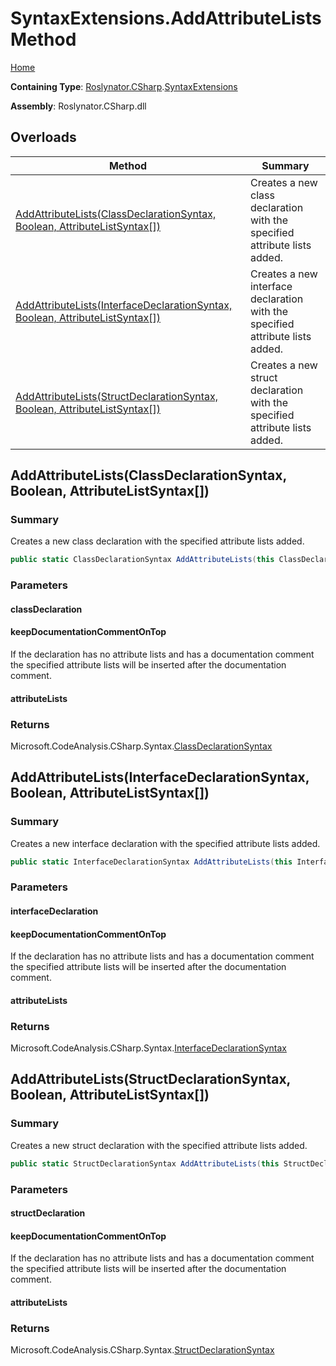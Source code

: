 # SyntaxExtensions\.AddAttributeLists Method <a name="_Top"></a>

[Home](../../../../README.md)

**Containing Type**: [Roslynator.CSharp](../../README.md#_Top)\.[SyntaxExtensions](../README.md#_Top)

**Assembly**: Roslynator\.CSharp\.dll

## Overloads

| Method | Summary |
| ------ | ------- |
| [AddAttributeLists(ClassDeclarationSyntax, Boolean, AttributeListSyntax\[\])](#Roslynator_CSharp_SyntaxExtensions_AddAttributeLists_Microsoft_CodeAnalysis_CSharp_Syntax_ClassDeclarationSyntax_System_Boolean_Microsoft_CodeAnalysis_CSharp_Syntax_AttributeListSyntax___) | Creates a new class declaration with the specified attribute lists added\. |
| [AddAttributeLists(InterfaceDeclarationSyntax, Boolean, AttributeListSyntax\[\])](#Roslynator_CSharp_SyntaxExtensions_AddAttributeLists_Microsoft_CodeAnalysis_CSharp_Syntax_InterfaceDeclarationSyntax_System_Boolean_Microsoft_CodeAnalysis_CSharp_Syntax_AttributeListSyntax___) | Creates a new interface declaration with the specified attribute lists added\. |
| [AddAttributeLists(StructDeclarationSyntax, Boolean, AttributeListSyntax\[\])](#Roslynator_CSharp_SyntaxExtensions_AddAttributeLists_Microsoft_CodeAnalysis_CSharp_Syntax_StructDeclarationSyntax_System_Boolean_Microsoft_CodeAnalysis_CSharp_Syntax_AttributeListSyntax___) | Creates a new struct declaration with the specified attribute lists added\. |

## AddAttributeLists\(ClassDeclarationSyntax, Boolean, AttributeListSyntax\[\]\) <a name="Roslynator_CSharp_SyntaxExtensions_AddAttributeLists_Microsoft_CodeAnalysis_CSharp_Syntax_ClassDeclarationSyntax_System_Boolean_Microsoft_CodeAnalysis_CSharp_Syntax_AttributeListSyntax___"></a>

### Summary

Creates a new class declaration with the specified attribute lists added\.

```csharp
public static ClassDeclarationSyntax AddAttributeLists(this ClassDeclarationSyntax classDeclaration, bool keepDocumentationCommentOnTop, params AttributeListSyntax[] attributeLists)
```

### Parameters

#### classDeclaration

#### keepDocumentationCommentOnTop

If the declaration has no attribute lists and has a documentation comment the specified attribute lists will be inserted after the documentation comment\.

#### attributeLists

### Returns

Microsoft\.CodeAnalysis\.CSharp\.Syntax\.[ClassDeclarationSyntax](https://docs.microsoft.com/en-us/dotnet/api/microsoft.codeanalysis.csharp.syntax.classdeclarationsyntax)

## AddAttributeLists\(InterfaceDeclarationSyntax, Boolean, AttributeListSyntax\[\]\) <a name="Roslynator_CSharp_SyntaxExtensions_AddAttributeLists_Microsoft_CodeAnalysis_CSharp_Syntax_InterfaceDeclarationSyntax_System_Boolean_Microsoft_CodeAnalysis_CSharp_Syntax_AttributeListSyntax___"></a>

### Summary

Creates a new interface declaration with the specified attribute lists added\.

```csharp
public static InterfaceDeclarationSyntax AddAttributeLists(this InterfaceDeclarationSyntax interfaceDeclaration, bool keepDocumentationCommentOnTop, params AttributeListSyntax[] attributeLists)
```

### Parameters

#### interfaceDeclaration

#### keepDocumentationCommentOnTop

If the declaration has no attribute lists and has a documentation comment the specified attribute lists will be inserted after the documentation comment\.

#### attributeLists

### Returns

Microsoft\.CodeAnalysis\.CSharp\.Syntax\.[InterfaceDeclarationSyntax](https://docs.microsoft.com/en-us/dotnet/api/microsoft.codeanalysis.csharp.syntax.interfacedeclarationsyntax)

## AddAttributeLists\(StructDeclarationSyntax, Boolean, AttributeListSyntax\[\]\) <a name="Roslynator_CSharp_SyntaxExtensions_AddAttributeLists_Microsoft_CodeAnalysis_CSharp_Syntax_StructDeclarationSyntax_System_Boolean_Microsoft_CodeAnalysis_CSharp_Syntax_AttributeListSyntax___"></a>

### Summary

Creates a new struct declaration with the specified attribute lists added\.

```csharp
public static StructDeclarationSyntax AddAttributeLists(this StructDeclarationSyntax structDeclaration, bool keepDocumentationCommentOnTop, params AttributeListSyntax[] attributeLists)
```

### Parameters

#### structDeclaration

#### keepDocumentationCommentOnTop

If the declaration has no attribute lists and has a documentation comment the specified attribute lists will be inserted after the documentation comment\.

#### attributeLists

### Returns

Microsoft\.CodeAnalysis\.CSharp\.Syntax\.[StructDeclarationSyntax](https://docs.microsoft.com/en-us/dotnet/api/microsoft.codeanalysis.csharp.syntax.structdeclarationsyntax)

